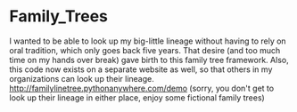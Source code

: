 # Family_Trees

I wanted to be able to look up my big-little lineage without having to rely on oral tradition, which only goes back five years.
That desire (and too much time on my hands over break) gave birth to this family tree framework.
Also, this code now exists on a separate website as well, so that others in my organizations can look up their lineage.
http://familylinetree.pythonanywhere.com/demo (sorry, you don't get to look up their lineage in either place, enjoy some fictional family trees)

